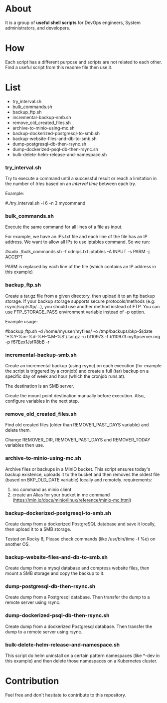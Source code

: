 # About
It is a group of **useful shell scripts** for DevOps engineers, System administrators, and developers.

# How
Each script has a different purpose and scripts are not related to each other.
Find a useful script from this readme file then use it.

# List
+ try_interval.sh
+ bulk_commands.sh
+ backup_ftp.sh
+ incremental-backup-smb.sh
+ remove_old_created_files.sh
+ archive-to-minio-using-mc.sh
+ backup-dockerized-postgresql-to-smb.sh
+ backup-website-files-and-db-to-smb.sh
+ dump-postgresql-db-then-rsync.sh
+ dump-dockerized-psql-db-then-rsync.sh
+ bulk-delete-helm-release-and-namespace.sh

### try_interval.sh
Try to execute a command until a successful result or reach a limitation in the number of *tries* based on an *interval time* between each try.

Example:

#./try_interval.sh -i 6 -n 3 mycommand

### bulk_commands.sh
Execute the same command for all lines of a file as input.

For example, we have an IPs.txt file and each line of the file has an IP address. We want to allow all IPs to use iptables command. So we run:

#sudo ./bulk_commands.sh -f cdnips.txt iptables -A INPUT -s PARM -j ACCEPT

PARM is replaced by each line of the file (which contains an IP address in this example)

### backup_ftp.sh
Create a tar.gz file from a given directory, then upload it to an ftp backup storage.
If your backup storage supports secure protocols/methods (e.g: rsync/scp/sftp/...), you should use another method instead of FTP.
You can use FTP_STORAGE_PASS environment variable instead of -p option.

Example usage:

#backup_ftp.sh -d /home/myuser/myfiles/ -o /tmp/backups/bkp-$(date '+%Y-%m-%d-%H-%M-%S').tar.gz -u b110973 -f b110973.myftpserver.org -p f67Eex1JsfR8bB -r

### incremental-backup-smb.sh
Create an incremental backup (using rsync) on each execution (for example the script is triggered by a cronjob) and create a full (tar) backup on a specific day of week and hour (which the cronjob runs at).

The destination is an SMB server.

Create the mount point destination manually before execution. Also, configure variables in the next step.

### remove_old_created_files.sh
Find old created files (older than REMOVER_PAST_DAYS variable) and delete them.

Change REMOVER_DIR, REMOVER_PAST_DAYS and REMOVER_TODAY variables then use.

### archive-to-minio-using-mc.sh
Archive files or backups in a MinIO bucket. This script ensures today's backup existence, uploads it to the bucket and then removes the oldest file (based on BKP_OLD_DATE variable) locally and remotely. requirements:

1. mc command as minio client
2. create an Alias for your bucket in mc command (https://min.io/docs/minio/linux/reference/minio-mc.html)

### backup-dockerized-postgresql-to-smb.sh
Create dump from a dockerized PostgreSQL database and save it locally, then upload it to a SMB storage.

Tested on Rocky 8, Please check commands (like /usr/bin/time -f %e) on another OS.

### backup-website-files-and-db-to-smb.sh
Create dump from a mysql database and compress website files, then mount a SMB storage and copy the backup to it.

### dump-postgresql-db-then-rsync.sh
Create dump from a Postgresql database. Then transfer the dump to a remote server using rsync.

### dump-dockerized-psql-db-then-rsync.sh
Create dump from a dockerized Postgresql database. Then transfer the dump to a remote server using rsync.

### bulk-delete-helm-release-and-namespace.sh
This script do helm uninstall on a certain pattern namespaces (like *-dev in this example) and then delete those namespaces on a Kubernetes cluster.

# Contribution
Feel free and don't hesitate to contribute to this repository.
